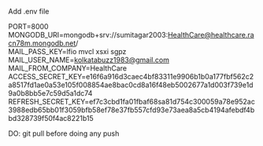 Add .env file

PORT=8000  
MONGODB_URI=mongodb+srv://sumitagar2003:HealthCare@healthcare.racn78m.mongodb.net/  
MAIL_PASS_KEY=lfio mvcl xsxi sgpz  
MAIL_USER_NAME=kolkatabuzz1983@gmail.com  
MAIL_FROM_COMPANY=HealthCare  
ACCESS_SECRET_KEY=e16f6a916d3caec4bf83311e9906b1b0a177fbf562c2a8517fd1ae0a53e105f008854ae8bac0cd8a16f48eb5002677a1d003f739e1d9a0b8bb5e7c59d5a1dc74  
REFRESH_SECRET_KEY=ef7c3cbd1fa01fbaf68sa81d754c300059a78e952ac3988edb65bb01f3059bfb58ef78e37fb557cfd93e73aea8a5cb4194afebdf4bbd328739f50f4ac8221b15  

DO:
git pull
before doing any push
